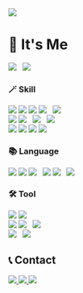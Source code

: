 <div align="left">
  <img src="https://capsule-render.vercel.app/api?type=soft&color=gradient&height=100&text=HELLO&fontAlign=17&fontAlignY=59&desc=I'm%20Kim%20Giseung&descAlign=40&descAlignY=70&animation=scaleIn"/>

  # 🌈 It's Me
  <a href="https://solved.ac/profile/abcde7804/"><img src="http://mazassumnida.wtf/api/v2/generate_badge?boj=abcde7804"/></a> &nbsp; <img src="https://github-readme-stats-git-masterrstaa-rickstaa.vercel.app/api/top-langs/?username=giseung30&theme=dark&count_private=true&layout=compact&langs_count=6&hide=scss,glsl,hlsl,objective-c%2B%2B,objective-c,asp.net,cmake,shell,smalltalk"/>

  ### 🪄 Skill
  <img src="https://img.shields.io/badge/Unity-EEEEEE?style=flat&logo=Unity&logoColor=black"/>
  <img src="https://img.shields.io/badge/VR-191970?style=flat"/>
  <img src="https://img.shields.io/badge/AR-191970?style=flat"/>
  <img src="https://img.shields.io/badge/Shader-FF1493?style=flat"/> &nbsp;
  <img src="https://img.shields.io/badge/Node.js-339933?style=flat&logo=Node.js&logoColor=white"/><br>
  <img src="https://img.shields.io/badge/Git-F05032?style=flat&logo=Git&logoColor=white"/>
  <img src="https://img.shields.io/badge/GitHub-181717?style=flat&logo=GitHub&logoColor=white"/> &nbsp;
  <img src="https://img.shields.io/badge/Adobe%20Photoshop-31A8FF?style=flat&logo=Adobe%20Photoshop&logoColor=white"/> &nbsp;
  <img src="https://img.shields.io/badge/Blender-F5792A?style=flat&logo=Blender&logoColor=white"/><br>
  <img src="https://img.shields.io/badge/Oracle-F80000?style=flat&logo=Oracle&logoColor=white"/>
  <img src="https://img.shields.io/badge/MariaDB-003545?style=flat&logo=MariaDB&logoColor=white"/>
  <img src="https://img.shields.io/badge/MySQL-4479A1?style=flat&logo=MySQL&logoColor=white"/>
  <img src="https://img.shields.io/badge/SQLite-003B57?style=flat&logo=SQLite&logoColor=white"/><br>

  ### 📚 Language
  <img src="https://img.shields.io/badge/C-A8B9CC?style=flat&logo=C&logoColor=white"/>
  <img src="https://img.shields.io/badge/C++-00599C?style=flat&logo=C%2B%2B&logoColor=white"/>
  <img src="https://img.shields.io/badge/C%23-239120?style=flat&logo=Csharp&logoColor=white"/> &nbsp;
  <img src="https://img.shields.io/badge/Java-007396?style=flat&logo=Conda-Forge&logoColor=white"/>
  <img src="https://img.shields.io/badge/JavaScript-F7DF1E?style=flat&logo=JavaScript&logoColor=black"/> &nbsp;
  <img src="https://img.shields.io/badge/PHP-777BB4?style=flat&logo=PHP&logoColor=white"/>

  ### 🛠 Tool
  <img src="https://img.shields.io/badge/Oculus-1C1E20?style=flat&logo=Oculus&logoColor=white"/>
  <img src="https://img.shields.io/badge/Steam-000000?style=flat&logo=Steam&logoColor=white"/><br>
  <img src="https://img.shields.io/badge/Visual%20Studio-5C2D91?style=flat&logo=Visual%20Studio&logoColor=white"/>
  <img src="https://img.shields.io/badge/Visual%20Studio%20Code-007ACC?style=flat&logo=Visual%20Studio%20Code&logoColor=white"/> &nbsp;
  <img src="https://img.shields.io/badge/Atom-66595C?style=flat&logo=Atom&logoColor=white"/><br>
  <img src="https://img.shields.io/badge/TeamViewer-004680?style=flat&logo=TeamViewer&logoColor=white"/> &nbsp;
  <img src="https://img.shields.io/badge/Autodesk-0696D7?style=flat&logo=Autodesk&logoColor=white"/>

  ## 📞 Contact
  <a href="mailto:giseung30@gmail.com"><img src="https://img.shields.io/badge/giseung30@gmail.com-EA4335?style=flat&logo=Gmail&logoColor=white"/>
  <a href="https://giseung.tistory.com/"><img src="https://img.shields.io/badge/개발하GI-000000?style=flat&logo=Tistory&logoColor=white"/>
  <a href="https://www.instagram.com/giseung30/"><img src="https://img.shields.io/badge/Instagram-E4405F?style=flat&logo=Instagram&logoColor=white"/>
</div>